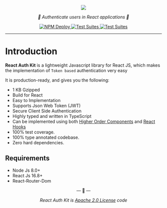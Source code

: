 <p align="center">
    <img src="/img/banner.svg"/>
</p>

<p align="center">
    <em>🔑 Authenticate users in React applications 🔑</em>
</p>

<p align="center">
<a href="https://github.com/react-auth-kit/react-auth-kit/workflows/NPM%20Deploy">
    <img src="https://github.com/react-auth-kit/react-auth-kit/workflows/NPM%20Deploy/badge.svg" alt="NPM Deploy">
</a>
<a href="https://github.com/react-auth-kit/react-auth-kit/workflows/Test%20Suites">
    <img src="https://github.com/react-auth-kit/react-auth-kit/workflows/Test%20Suites/badge.svg" alt="Test Suites">
</a>
<a href="https://www.npmjs.com/package/react-auth-kit">
    <img src="https://img.shields.io/npm/v/react-auth-kit.svg" alt="Test Suites">
</a>
</p>

---

# Introduction

**React Auth Kit** is a lightweight Javascript library for React JS, which makes the implementation of `Token based`
authentication very easy

It is production-ready, and gives you the following:

* 1 KB Gzipped
* Build for React
* Easy to Implementation
* Supports Json Web Token (JWT)
* Secure Client Side Authentication
* Highly typed and written in TypeScript
* Can be implemented using both [Higher Order Components](https://reactjs.org/docs/higher-order-components.html)
 and [React Hooks](https://reactjs.org/docs/hooks-intro.html)
* 100% test coverage.
* 100% type annotated codebase.
* Zero hard dependencies.

## Requirements

* Node Js 8.0+
* React Js 16.8+
* React-Router-Dom


<p align="center">&mdash; 🔑  &mdash;</p>
<p align="center"><i>React Auth Kit is <a href="https://github.com/react-auth-kit/react-auth-kit/blob/master/LICENSE">Apache 2.0 License</a> code</i></p>